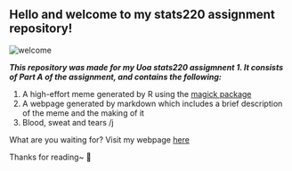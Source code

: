 ## Hello and welcome to my stats220 assignment repository!
![welcome](https://media.giphy.com/media/Rjub7AIEIbXT0tzbr3/giphy.gif)

***This repository was made for my Uoa stats220 assigmnent 1. It consists of Part A of the assignment, and contains the following:***
1. A high-effort meme generated by R using the [magick package](https://cran.r-project.org/web/packages/magick/vignettes/intro.html)
2. A webpage generated by markdown which includes a brief description of the meme and the making of it
3. Blood, sweat and tears /j

What are you waiting for? Visit my webpage [here](https://naochi638.github.io/stats220/)

Thanks for reading~ 🍧
